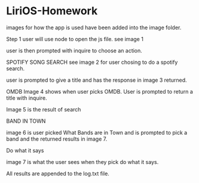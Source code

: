 # LiriOS-Homework
images for how the app is used have been added into the image folder.

Step 1 user will use node to open the js file.
see image 1

user is then prompted with inquire to choose an action.


SPOTIFY SONG SEARCH
see image 2 for user chosing to do a spotify search.

user is prompted to give a title and has the response in image 3 returned.


OMDB
Image 4 shows when user picks OMDB.
User is prompted to return a title with inquire.

Image 5 is the result of search

BAND IN TOWN

image 6 is user picked What Bands are in Town and is prompted to pick a band and the returned results in image 7.


Do what it says

image 7 is what the user sees when they pick do what it says.


All results are appended to the log.txt file.
